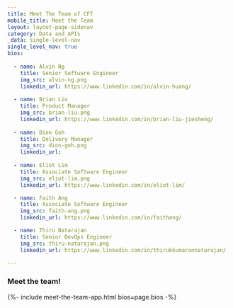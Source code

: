 ```yaml
---
title: Meet The Team of CFT
mobile_title: Meet the Team
layout: layout-page-sidenav
category: Data and APIs
_data: single-level-nav
single_level_nav: true
bios:
  
  - name: Alvin Ng
    title: Senior Software Engineer
    img_src: alvin-ng.png
    linkedin_url: https://www.linkedin.com/in/alvin-huang/
    
  - name: Brian Liu
    title: Product Manager
    img_src: brian-liu.png
    linkedin_url: https://www.linkedin.com/in/brian-liu-jiesheng/
    
  - name: Dion Goh
    title: Delivery Manager
    img_src: dion-goh.png
    linkedin_url: 
  
  - name: Eliot Lim
    title: Associate Software Engineer
    img_src: eliot-lim.png
    linkedin_url: https://www.linkedin.com/in/eliot-lim/

  - name: Faith Ang
    title: Associate Software Engineer
    img_src: faith-ang.png
    linkedin_url: https://www.linkedin.com/in/faithang/

  - name: Thiru Natarajan
    title: Senior DevOps Engineer
    img_src: thiru-natarajan.png
    linkedin_url: https://www.linkedin.com/in/thirukkumarannatarajan/
   
---
```


### Meet the team!
{%- include meet-the-team-app.html bios=page.bios -%}
